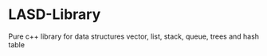 # LASD-Library
Pure c++ library for data structures vector, list, stack, queue, trees and hash table
